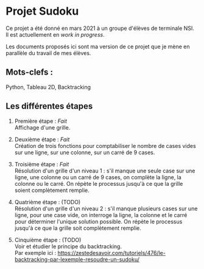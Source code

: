 # Projet Sudoku

Ce projet a été donné en mars 2021 à un groupe d'élèves de terminale NSI.
Il est actuellement en *work in progress*.

Les documents proposés ici sont ma version de ce projet que je mène en parallèle du travail de mes élèves.

## Mots-clefs :

Python, Tableau 2D, Backtracking

## Les différentes étapes

1. Première étape : *Fait* <br />
Affichage d'une grille.

2. Deuxième étape : *Fait* <br />
Création de trois fonctions pour comptabiliser le nombre de cases vides sur une ligne, sur une colonne, sur un carré de 9 cases.

3. Troisième étape : *Fait* <br />
Résolution d'un grille d'un niveau 1 : s'il manque une seule case sur une ligne, une colonne ou un carré de 9 cases, on complète la ligne, la colonne ou le carré.
On répète le processus jusqu'à ce que la grille soient complètement remplie.

4. Quatrième étape : (TODO) <br />
Résolution d'un grille d'un niveau 2 : s'il manque plusieurs cases sur une ligne, pour une case vide, on interroge la ligne, la colonne et le carré pour déterminer l'unique solution possible.
On répète le processus jusqu'à ce que la grille soit complètement remplie.

5. Cinquième étape : (TODO) <br />
Voir et étudier le principe du backtracking. <br />
Par exemple ici : https://zestedesavoir.com/tutoriels/476/le-backtracking-par-lexemple-resoudre-un-sudoku/

